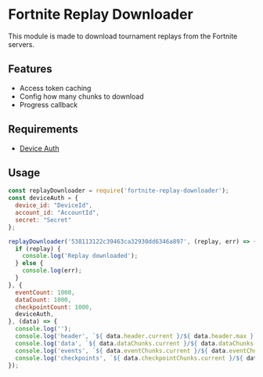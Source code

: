 # Fortnite Replay Downloader
This module is made to download tournament replays from the Fortnite servers.

## Features
- Access token caching
- Config how many chunks to download
- Progress callback

## Requirements
- [Device Auth](https://github.com/MixV2/EpicResearch/blob/master/docs/auth/grant_types/device_auth.md)

## Usage
```js
const replayDownloader = require('fortnite-replay-downloader');
const deviceAuth = {
  device_id: "DeviceId",
  account_id: "AccountId",
  secret: "Secret"
};

replayDownloader('538113122c39463ca32930dd6346a897', (replay, err) => {
  if (replay) {
    console.log('Replay downloaded');
  } else {
    console.log(err);
  }
}, {
  eventCount: 1000,
  dataCount: 1000,
  checkpointCount: 1000,
  deviceAuth,
}, (data) => {
  console.log('');
  console.log('header', `${ data.header.current }/${ data.header.max }`);
  console.log('data', `${ data.dataChunks.current }/${ data.dataChunks.max }`);
  console.log('events', `${ data.eventChunks.current }/${ data.eventChunks.max }`);
  console.log('checkpoints', `${ data.checkpointChunks.current }/${ data.checkpointChunks.max }`);
});
```
